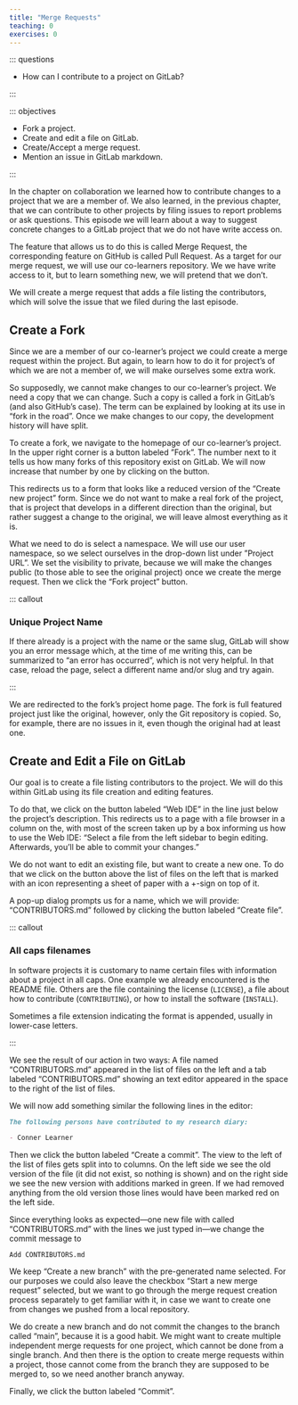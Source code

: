 ```yaml
---
title: "Merge Requests"
teaching: 0
exercises: 0
---
```


::: questions

- How can I contribute to a project on GitLab?

:::

::: objectives

- Fork a project.
- Create and edit a file on GitLab.
- Create/Accept a merge request.
- Mention an issue in GitLab markdown.

:::

In the chapter on collaboration we learned how to contribute changes to a
project that we are a member of. We also learned, in the previous chapter, that
we can contribute to other projects by filing issues to report problems or ask
questions. This episode we will learn about a way to suggest concrete changes to
a GitLab project that we do not have write access on.

The feature that allows us to do this is called Merge Request, the corresponding
feature on GitHub is called Pull Request. As a target for our merge request, we
will use our co-learners repository. We we have write access to it, but to learn
something new, we will pretend that we don’t.

We will create a merge request that adds a file listing the contributors, which
will solve the issue that we filed during the last episode.

## Create a Fork

Since we are a member of our co-learner’s project we could create a merge
request within the project. But again, to learn how to do it for project’s of
which we are not a member of, we will make ourselves some extra work.

So supposedly, we cannot make changes to our co-learner’s project. We need a
copy that we can change. Such a copy is called a fork in GitLab’s (and also
GitHub’s case). The term can be explained by looking at its use in “fork in the
road”. Once we make changes to our copy, the development history will have
split.

To create a fork, we navigate to the homepage of our co-learner’s project. In
the upper right corner is a button labeled ”Fork”. The number next to it tells
us how many forks of this repository exist on GitLab. We will now increase that
number by one by clicking on the button.

This redirects us to a form that looks like a reduced version of the “Create new
project” form. Since we do not want to make a real fork of the project, that is
project that develops in a different direction than the original, but rather
suggest a change to the original, we will leave almost everything as it is.

What we need to do is select a namespace. We will use our user namespace, so we
select ourselves in the drop-down list under ”Project URL”. We set the
visibility to private, because we will make the changes public (to those able to
see the original project) once we create the merge request. Then we click the
“Fork project” button.

::: callout

### Unique Project Name

If there already is a project with the name or the same slug, GitLab will show
you an error message which, at the time of me writing this, can be summarized to
“an error has occurred”, which is not very helpful. In that case, reload the
page, select a different name and/or slug and try again.

:::

We are redirected to the fork’s project home page. The fork is full featured
project just like the original, however, only the Git repository is copied. So,
for example, there are no issues in it, even though the original had at least one.

## Create and Edit a File on GitLab

Our goal is to create a file listing contributors to the project. We will do
this within GitLab using its file creation and editing features.

To do that, we click on the button labeled “Web IDE” in the line just below the
project’s description. This redirects us to a page with a file browser in a
column on the, with most of the screen taken up by a box informing us how to use
the Web IDE: “Select a file from the left sidebar to begin editing. Afterwards,
you’ll be able to commit your changes.”

We do not want to edit an existing file, but want to create a new one. To do
that we click on the button above the list of files on the left that is marked
with an icon representing a sheet of paper with a +-sign on top of it.

A pop-up dialog prompts us for a name, which we will provide: “CONTRIBUTORS.md”
followed by clicking the button labeled “Create file”.

::: callout

### All caps filenames

In software projects it is customary to name certain files with information
about a project in all caps. One example we already encountered is the README
file. Others are the file containing the license (`LICENSE`), a file about how
to contribute (`CONTRIBUTING`), or how to install the software (`INSTALL`).

Sometimes a file extension indicating the format is appended, usually in
lower-case letters.

:::

We see the result of our action in two ways: A file named “CONTRIBUTORS.md”
appeared in the list of files on the left and a tab labeled “CONTRIBUTORS.md”
showing an text editor appeared in the space to the right of the list of files.

We will now add something similar the following lines in the editor:

```markdown
The following persons have contributed to my research diary:

- Conner Learner
```

Then we click the button labeled “Create a commit”. The view to the left of the
list of files gets split into to columns. On the left side we see the old
version of the file (it did not exist, so nothing is shown) and on the right
side we see the new version with additions marked in green. If we had removed
anything from the old version those lines would have been marked red on the left
side.

Since everything looks as expected—one new file with called “CONTRIBUTORS.md”
with the lines we just typed in—we change the commit message to

```
Add CONTRIBUTORS.md
```

 We keep “Create a new branch” with the pre-generated name selected. For our
purposes we could also leave the checkbox “Start a new merge request” selected,
but we want to go through the merge request creation process separately to get
familiar with it, in case we want to create one from changes we pushed from a
local repository.

We do create a new branch and do not commit the changes to the branch called
“main”, because it is a good habit. We might want to create multiple independent
merge requests for one project, which cannot be done from a single branch. And
then there is the option to create merge requests within a project, those cannot
come from the branch they are supposed to be merged to, so we need another
branch anyway.

Finally, we click the button labeled “Commit”.
